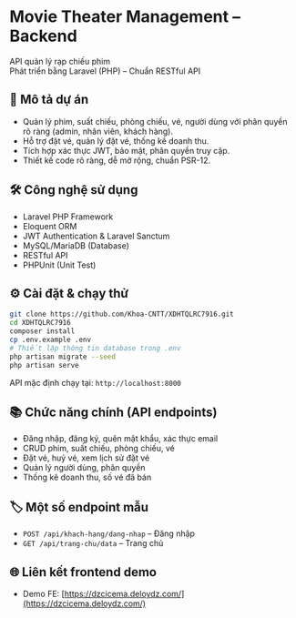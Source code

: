 # Movie Theater Management – Backend

API quản lý rạp chiếu phim  
Phát triển bằng Laravel (PHP) – Chuẩn RESTful API

## 🚀 Mô tả dự án
- Quản lý phim, suất chiếu, phòng chiếu, vé, người dùng với phân quyền rõ ràng (admin, nhân viên, khách hàng).
- Hỗ trợ đặt vé, quản lý đặt vé, thống kê doanh thu.
- Tích hợp xác thực JWT, bảo mật, phân quyền truy cập.
- Thiết kế code rõ ràng, dễ mở rộng, chuẩn PSR-12.

## 🛠️ Công nghệ sử dụng
- Laravel PHP Framework
- Eloquent ORM
- JWT Authentication & Laravel Sanctum
- MySQL/MariaDB (Database)
- RESTful API
- PHPUnit (Unit Test)

## ⚙️ Cài đặt & chạy thử
```bash
git clone https://github.com/Khoa-CNTT/XDHTQLRC7916.git
cd XDHTQLRC7916
composer install
cp .env.example .env
# Thiết lập thông tin database trong .env
php artisan migrate --seed
php artisan serve
```
API mặc định chạy tại: `http://localhost:8000`

## 📚 Chức năng chính (API endpoints)
- Đăng nhập, đăng ký, quên mật khẩu, xác thực email
- CRUD phim, suất chiếu, phòng chiếu, vé
- Đặt vé, huỷ vé, xem lịch sử đặt vé
- Quản lý người dùng, phân quyền
- Thống kê doanh thu, số vé đã bán

## 🏷️ Một số endpoint mẫu
- `POST /api/khach-hang/dang-nhap` – Đăng nhập
- `GET /api/trang-chu/data` – Trang chủ

## 🌐 Liên kết frontend demo
- Demo FE: [https://dzcicema.deloydz.com/](https://dzcicema.deloydz.com/)
